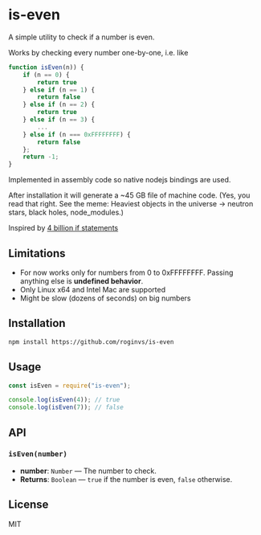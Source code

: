 # is-even

A simple utility to check if a number is even.

Works by checking every number one-by-one, i.e. like

```javascript
function isEven(n)) {
    if (n == 0) {
        return true
    } else if (n == 1) {
        return false
    } else if (n == 2) {
        return true
    } else if (n == 3) {
        ...
    } else if (n === 0xFFFFFFFF) {
        return false
    };
    return -1;
}
```

Implemented in assembly code so native nodejs bindings are used.

After installation it will generate a ~45 GB file of machine code.
(Yes, you read that right. See the meme: Heaviest objects in the universe → neutron stars, black holes, node_modules.)

Inspired by [4 billion if statements](https://andreasjhkarlsson.github.io/jekyll/update/2023/12/27/4-billion-if-statements.html)

## Limitations

- For now works only for numbers from 0 to 0xFFFFFFFF. Passing anything else is **undefined behavior**.
- Only Linux x64 and Intel Mac are supported
- Might be slow (dozens of seconds) on big numbers

## Installation

```bash
npm install https://github.com/roginvs/is-even
```

## Usage

```js
const isEven = require("is-even");

console.log(isEven(4)); // true
console.log(isEven(7)); // false
```

## API

### `isEven(number)`

- **number**: `Number` — The number to check.
- **Returns**: `Boolean` — `true` if the number is even, `false` otherwise.

## License

MIT

